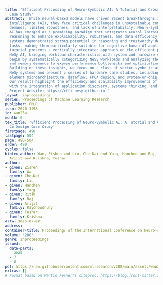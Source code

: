 ```yaml
---
title: 'Efficient Processing of Neuro-Symbolic AI: A Tutorial and Cross-Layer Co-Design
  Case Study'
abstract: 'While neural-based models have driven recent breakthroughs in artificial
  intelligence (AI), they face critical challenges in unsustainable computational
  demands, limited robustness, and lack of interpretability. Neuro-symbolic (NeSy)
  AI has emerged as a promising paradigm that integrates neural learning and symbolic
  reasoning to enhance explainability, robustness, and data efficiency. Recent NeSy
  systems demonstrated strong potential in reasoning and trustworthy decision-making
  tasks, making them particularly suitable for cognitive human-AI applications. This
  tutorial presents a vertically integrated approach on the efficient processing of
  NeSy AI, bridging workload characteristics with system and hardware co-design. We
  begin by systematically categorizing NeSy workloads and analyzing their computational
  and memory demands to expose performance bottlenecks and optimization opportunities.
  Building on these insights, we focus on a class of vector-symbolic architecture-based
  NeSy systems and present a series of hardware case studies, including processing
  element microarchitecture, dataflow, FPGA design, and system-on-chip prototype.
  Our results highlight the efficiency and scalability improvements of NeSy systems,
  with the integration of application discovery, systems thinking, and co-design intelligence.
  Project Website: https://effi-nesy.github.io.'
layout: inproceedings
series: Proceedings of Machine Learning Research
publisher: PMLR
issn: 2640-3498
id: wan25a
month: 0
tex_title: 'Efficient Processing of Neuro-Symbolic AI: A Tutorial and Cross-Layer
  Co-Design Case Study'
firstpage: 490
lastpage: 504
page: 490-504
order: 490
cycles: false
bibtex_author: Wan, Zishen and Liu, Che-Kai and Yang, Hanchen and Raj, Ritik and Raychowdhury,
  Arijit and Krishna, Tushar
author:
- given: Zishen
  family: Wan
- given: Che-Kai
  family: Liu
- given: Hanchen
  family: Yang
- given: Ritik
  family: Raj
- given: Arijit
  family: Raychowdhury
- given: Tushar
  family: Krishna
date: 2025-07-08
address:
container-title: Proceedings of the International Conference on Neuro-symbolic Systems
volume: '288'
genre: inproceedings
issued:
  date-parts:
  - 2025
  - 7
  - 8
pdf: https://raw.githubusercontent.com/mlresearch/v288/main/assets/wan25a/wan25a.pdf
extras: []
# Format based on Martin Fenner's citeproc: https://blog.front-matter.io/posts/citeproc-yaml-for-bibliographies/
---
```

